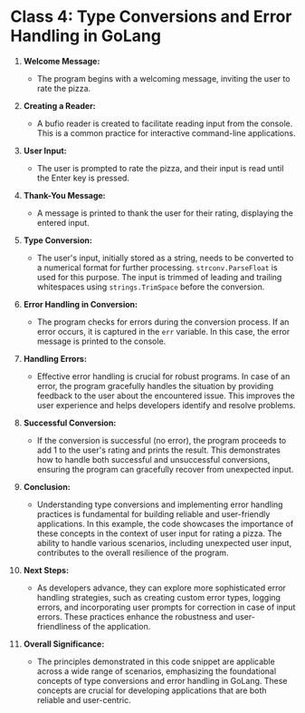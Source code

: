 # Class 4: Type Conversions and Error Handling in GoLang

1. **Welcome Message:**
   - The program begins with a welcoming message, inviting the user to rate the pizza.

2. **Creating a Reader:**
   - A bufio reader is created to facilitate reading input from the console. This is a common practice for interactive command-line applications.

3. **User Input:**
   - The user is prompted to rate the pizza, and their input is read until the Enter key is pressed.

4. **Thank-You Message:**
   - A message is printed to thank the user for their rating, displaying the entered input.

5. **Type Conversion:**
   - The user's input, initially stored as a string, needs to be converted to a numerical format for further processing. `strconv.ParseFloat` is used for this purpose. The input is trimmed of leading and trailing whitespaces using `strings.TrimSpace` before the conversion.

6. **Error Handling in Conversion:**
   - The program checks for errors during the conversion process. If an error occurs, it is captured in the `err` variable. In this case, the error message is printed to the console.

7. **Handling Errors:**
   - Effective error handling is crucial for robust programs. In case of an error, the program gracefully handles the situation by providing feedback to the user about the encountered issue. This improves the user experience and helps developers identify and resolve problems.

8. **Successful Conversion:**
   - If the conversion is successful (no error), the program proceeds to add 1 to the user's rating and prints the result. This demonstrates how to handle both successful and unsuccessful conversions, ensuring the program can gracefully recover from unexpected input.

9. **Conclusion:**
   - Understanding type conversions and implementing error handling practices is fundamental for building reliable and user-friendly applications. In this example, the code showcases the importance of these concepts in the context of user input for rating a pizza. The ability to handle various scenarios, including unexpected user input, contributes to the overall resilience of the program.

10. **Next Steps:**
    - As developers advance, they can explore more sophisticated error handling strategies, such as creating custom error types, logging errors, and incorporating user prompts for correction in case of input errors. These practices enhance the robustness and user-friendliness of the application.

11. **Overall Significance:**
    - The principles demonstrated in this code snippet are applicable across a wide range of scenarios, emphasizing the foundational concepts of type conversions and error handling in GoLang. These concepts are crucial for developing applications that are both reliable and user-centric.
